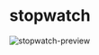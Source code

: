 # stopwatch
![stopwatch-preview](https://github.com/user-attachments/assets/7d5057ca-5f65-42d0-bf49-d3a6447be951)
